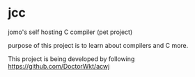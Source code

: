# jcc
jomo's self hosting C compiler (pet project)

purpose of this project is to learn about compilers and C more.

This project is being developed by following https://github.com/DoctorWkt/acwj
